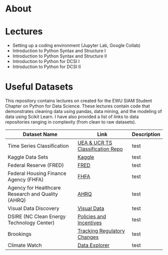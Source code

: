 # About

# Lectures

- Setting up a coding environment (Jupyter Lab, Google Collab)
- Introduction to Python Syntax and Structure I
- Introduction to Python Syntax and Structure II
- Introduction to Python for DCSI I 
- Introduction to Python for DCSI II

# Useful Datasets

This repository contains lectures on created for the EWU SIAM Student Chapter on Python for Data Science. These lectures contain code that demonstrates cleaning data using pandas, data mining, and the modeling of data using Scikit Learn. I have also provided a list of links to data repositories ranging in complexity (from clean to raw datasets).

| Dataset Name | Link | Description
| --- | --- | --- |
| Time Series Classification | [UEA & UCR TS Classification Repo](http://www.timeseriesclassification.com/index.php) | test |
| Kaggle Data Sets | [Kaggle](https://www.kaggle.com/datasets) | test |
| Federal Reserve (FRED) | [FRED](https://fred.stlouisfed.org/) | test |
| Federal Housing Finance Agency (FHFA) | [FHFA](https://www.fhfa.gov/DataTools/Downloads) | test |
| Agency for Healthcare Research and Quality (AHRQ) | [AHRQ](https://www.ahrq.gov/data/data-tools/index.html) | test |
| Visual Data Discovery | [Visual Data](https://visualdata.io/discovery) | test | 
| DSIRE (NC Clean Energy Technology Center) | [Policies and Incentives](https://programs.dsireusa.org/system/program) | test |
| Brookings | [Tracking Regulatory Changes](https://www.brookings.edu/interactives/tracking-regulatory-changes-in-the-biden-era/) | test |
| Climate Watch | [Data Explorer](https://www.climatewatchdata.org/data-explorer/historical-emissions?historical-emissions-data-sources=cait&historical-emissions-gases=all-ghg&historical-emissions-regions=USA&historical-emissions-sectors=&page=1) | test |

